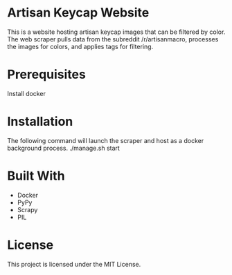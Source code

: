 # Artisan Keycap Website
This is a website hosting artisan keycap images that can be filtered by color. The web scraper pulls data from the subreddit /r/artisanmacro, processes the images for colors, and applies tags for filtering.

# Prerequisites
Install docker

# Installation

The following command will launch the scraper and host as a docker background process.
./manage.sh start

# Built With
- Docker
- PyPy
- Scrapy
- PIL

# License
This project is licensed under the MIT License.
